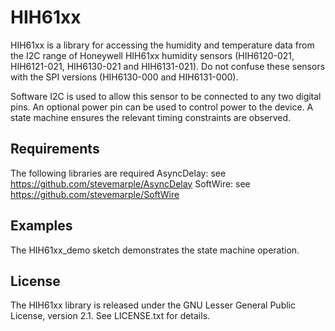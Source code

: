 HIH61xx
=======

HIH61xx is a library for accessing the humidity and temperature data
from the I2C range of Honeywell HIH61xx humidity sensors (HIH6120-021,
HIH6121-021, HIH6130-021 and HIH6131-021). Do not confuse these
sensors with the SPI versions (HIH6130-000 and HIH6131-000).

Software I2C is used to allow this sensor to be connected to any two
digital pins. An optional power pin can be used to control power to
the device. A state machine ensures the relevant timing constraints
are observed.


Requirements
------------

The following libraries are required
    AsyncDelay: see https://github.com/stevemarple/AsyncDelay
    SoftWire: see https://github.com/stevemarple/SoftWire

Examples
--------

The HIH61xx_demo sketch demonstrates the state machine operation.

License
-------

The HIH61xx library is released under the GNU Lesser General Public
License, version 2.1. See LICENSE.txt for details.
